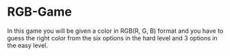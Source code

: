 # RGB-Game
In this game you will be given a color in RGB(R, G, B) format and you have to guess the right color from the six options in the hard level and 3 options in the easy level.
